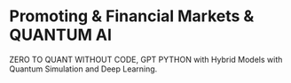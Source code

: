 # Promoting & Financial Markets & QUANTUM AI
ZERO TO QUANT WITHOUT CODE, GPT PYTHON with Hybrid Models with Quantum Simulation and Deep Learning.


